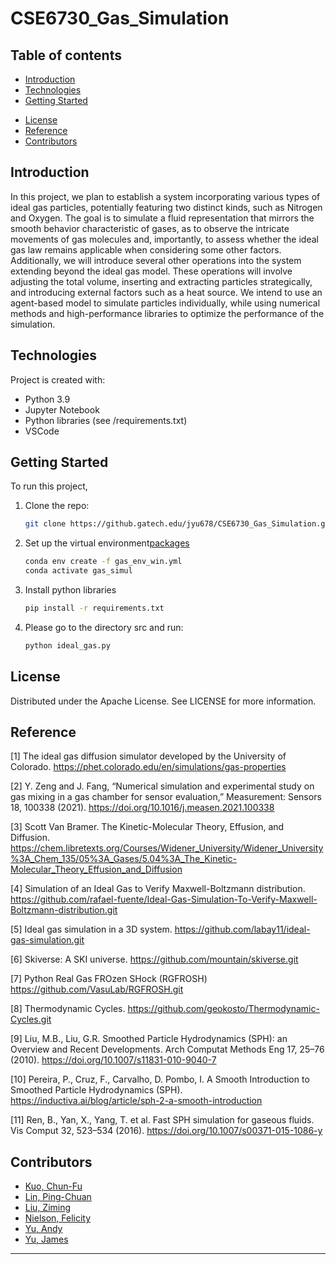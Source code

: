 # CSE6730_Gas_Simulation

## Table of contents
* [Introduction](#introduction)
* [Technologies](#technologies)
* [Getting Started](#getting-started)
<!-- * [Demos and Examples](#demos-and-examples) -->
* [License](#license)
* [Reference](#reference)
* [Contributors](#contributors)
<!-- * [Evaluation and Results](#evaluation-and-results) -->

## Introduction
In this project, we plan to establish a system incorporating various types of ideal gas particles, potentially featuring two distinct kinds, such as Nitrogen and Oxygen. The goal is to simulate a fluid representation that mirrors the smooth behavior characteristic of gases, as to observe the intricate movements of gas molecules and, importantly, to assess whether the ideal gas law remains applicable when considering some other factors. Additionally, we will introduce several other operations into the system extending beyond the ideal gas model. These operations will involve adjusting the total volume, inserting and extracting particles strategically, and introducing external factors such as a heat source. We intend to use an agent-based model to simulate particles individually, while using numerical methods and high-performance libraries to optimize the performance of the simulation.  

## Technologies
Project is created with:
* Python 3.9
* Jupyter Notebook
* Python libraries (see /requirements.txt)
* VSCode

## Getting Started
To run this project, 
1. Clone the repo:
    ```sh
    git clone https://github.gatech.edu/jyu678/CSE6730_Gas_Simulation.git
    ```

2. Set up the virtual environment[packages](#technologies)
    ```sh
    conda env create -f gas_env_win.yml
    conda activate gas_simul
    ```

3. Install python libraries
    ```sh
    pip install -r requirements.txt
    ```
4. Please go to the directory src and run:  
    ```sh
    python ideal_gas.py
    ```   

<!-- ## Demos and Examples
To be done ...   -->

## License
Distributed under the Apache License. See LICENSE for more information.

## Reference 
[1] The ideal gas diffusion simulator developed by the University of Colorado. https://phet.colorado.edu/en/simulations/gas-properties  

[2] Y. Zeng and J. Fang, “Numerical simulation and experimental study on gas mixing in a gas chamber for sensor evaluation,” Measurement: Sensors 18, 100338 (2021). https://doi.org/10.1016/j.measen.2021.100338  

[3] Scott Van Bramer. The Kinetic-Molecular Theory, Effusion, and Diffusion. https://chem.libretexts.org/Courses/Widener_University/Widener_University%3A_Chem_135/05%3A_Gases/5.04%3A_The_Kinetic-Molecular_Theory_Effusion_and_Diffusion  

[4] Simulation of an Ideal Gas to Verify Maxwell-Boltzmann distribution. https://github.com/rafael-fuente/Ideal-Gas-Simulation-To-Verify-Maxwell-Boltzmann-distribution.git  

[5] Ideal gas simulation in a 3D system. https://github.com/labay11/ideal-gas-simulation.git  

[6] Skiverse: A SKI universe. https://github.com/mountain/skiverse.git  

[7] Python Real Gas FROzen SHock (RGFROSH) https://github.com/VasuLab/RGFROSH.git  

[8] Thermodynamic Cycles. https://github.com/geokosto/Thermodynamic-Cycles.git  

[9] Liu, M.B., Liu, G.R. Smoothed Particle Hydrodynamics (SPH): an Overview and Recent Developments. Arch Computat Methods Eng 17, 25–76 (2010). https://doi.org/10.1007/s11831-010-9040-7  

[10] Pereira, P., Cruz, F., Carvalho, D. Pombo, I. A Smooth Introduction to Smoothed Particle Hydrodynamics (SPH). https://inductiva.ai/blog/article/sph-2-a-smooth-introduction  

[11] Ren, B., Yan, X., Yang, T. et al. Fast SPH simulation for gaseous fluids. Vis Comput 32, 523–534 (2016). https://doi.org/10.1007/s00371-015-1086-y  

## Contributors
* [Kuo, Chun-Fu](https://github.gatech.edu/ckuo67)
* [Lin, Ping-Chuan](https://github.gatech.edu/plin302)
* [Liu, Ziming](https://github.gatech.edu/zliu874)
* [Nielson, Felicity](https://github.gatech.edu/Fnielson3)
* [Yu, Andy](https://github.gatech.edu/ayu303)
* [Yu, James](https://github.gatech.edu/jyu678)
---